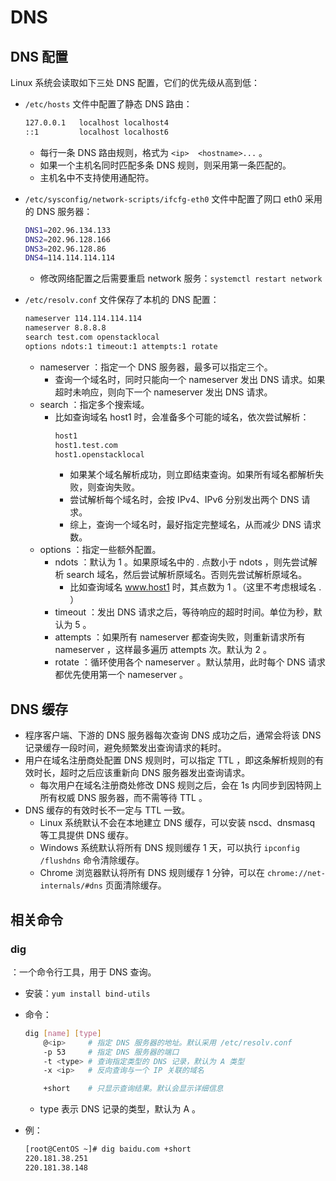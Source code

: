 # DNS

## DNS 配置

Linux 系统会读取如下三处 DNS 配置，它们的优先级从高到低：
- `/etc/hosts` 文件中配置了静态 DNS 路由：
  ```sh
  127.0.0.1   localhost localhost4
  ::1         localhost localhost6
  ```
  - 每行一条 DNS 路由规则，格式为 `<ip>  <hostname>...` 。
  - 如果一个主机名同时匹配多条 DNS 规则，则采用第一条匹配的。
  - 主机名中不支持使用通配符。

- `/etc/sysconfig/network-scripts/ifcfg-eth0` 文件中配置了网口 eth0 采用的 DNS 服务器：
  ```sh
  DNS1=202.96.134.133
  DNS2=202.96.128.166
  DNS3=202.96.128.86
  DNS4=114.114.114.114
  ```
  - 修改网络配置之后需要重启 network 服务：`systemctl restart network`

- `/etc/resolv.conf` 文件保存了本机的 DNS 配置：
  ```sh
  nameserver 114.114.114.114
  nameserver 8.8.8.8
  search test.com openstacklocal
  options ndots:1 timeout:1 attempts:1 rotate
  ```
  - nameserver ：指定一个 DNS 服务器，最多可以指定三个。
    - 查询一个域名时，同时只能向一个 nameserver 发出 DNS 请求。如果超时未响应，则向下一个 nameserver 发出 DNS 请求。
  - search ：指定多个搜索域。
    - 比如查询域名 host1 时，会准备多个可能的域名，依次尝试解析：
      ```sh
      host1
      host1.test.com
      host1.openstacklocal
      ```
      - 如果某个域名解析成功，则立即结束查询。如果所有域名都解析失败，则查询失败。
      - 尝试解析每个域名时，会按 IPv4、IPv6 分别发出两个 DNS 请求。
      - 综上，查询一个域名时，最好指定完整域名，从而减少 DNS 请求数。
  - options ：指定一些额外配置。
    - ndots ：默认为 1 。如果原域名中的 . 点数小于 ndots ，则先尝试解析 search 域名，然后尝试解析原域名。否则先尝试解析原域名。
      - 比如查询域名 www.host1 时，其点数为 1 。（这里不考虑根域名 . ）
    - timeout ：发出 DNS 请求之后，等待响应的超时时间。单位为秒，默认为 5 。
    - attempts ：如果所有 nameserver 都查询失败，则重新请求所有 nameserver ，这样最多遍历 attempts 次。默认为 2 。
    - rotate ：循环使用各个 nameserver 。默认禁用，此时每个 DNS 请求都优先使用第一个 nameserver 。

## DNS 缓存

- 程序客户端、下游的 DNS 服务器每次查询 DNS 成功之后，通常会将该 DNS 记录缓存一段时间，避免频繁发出查询请求的耗时。
- 用户在域名注册商处配置 DNS 规则时，可以指定 TTL ，即这条解析规则的有效时长，超时之后应该重新向 DNS 服务器发出查询请求。
  - 每次用户在域名注册商处修改 DNS 规则之后，会在 1s 内同步到因特网上所有权威 DNS 服务器，而不需等待 TTL 。
- DNS 缓存的有效时长不一定与 TTL 一致。
  - Linux 系统默认不会在本地建立 DNS 缓存，可以安装 nscd、dnsmasq 等工具提供 DNS 缓存。
  - Windows 系统默认将所有 DNS 规则缓存 1 天，可以执行 `ipconfig /flushdns` 命令清除缓存。
  - Chrome 浏览器默认将所有 DNS 规则缓存 1 分钟，可以在 `chrome://net-internals/#dns` 页面清除缓存。

## 相关命令

### dig

：一个命令行工具，用于 DNS 查询。
- 安装：`yum install bind-utils`
- 命令：
  ```sh
  dig [name] [type]
      @<ip>     # 指定 DNS 服务器的地址。默认采用 /etc/resolv.conf
      -p 53     # 指定 DNS 服务器的端口
      -t <type> # 查询指定类型的 DNS 记录，默认为 A 类型
      -x <ip>   # 反向查询与一个 IP 关联的域名

      +short    # 只显示查询结果。默认会显示详细信息
  ```
  - type 表示 DNS 记录的类型，默认为 A 。

- 例：
  ```sh
  [root@CentOS ~]# dig baidu.com +short
  220.181.38.251
  220.181.38.148
  ```
